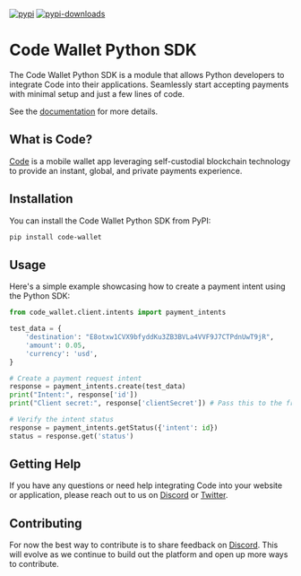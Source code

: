[![pypi][pypi-image]][pypi-url]
[![pypi-downloads][pypi-downloads-image]][pypi-url]

[pypi-downloads-image]: https://img.shields.io/pypi/dm/code-wallet.svg?style=flat
[pypi-image]: https://img.shields.io/pypi/v/code-wallet.svg?style=flat
[pypi-url]: https://pypi.org/project/code-wallet/

# Code Wallet Python SDK

The Code Wallet Python SDK is a module that allows Python developers to integrate Code into their applications. Seamlessly start accepting payments with minimal setup and just a few lines of code.

See the [documentation](https://code-wallet.github.io/code-sdk/docs/guide/introduction.html) for more details.

## What is Code?

[Code](https://getcode.com) is a mobile wallet app leveraging self-custodial blockchain technology to provide an instant, global, and private payments experience.

## Installation

You can install the Code Wallet Python SDK from PyPI:

```bash
pip install code-wallet
```

## Usage
Here's a simple example showcasing how to create a payment intent using the Python SDK:

```python
from code_wallet.client.intents import payment_intents

test_data = {
    'destination': "E8otxw1CVX9bfyddKu3ZB3BVLa4VVF9J7CTPdnUwT9jR",
    'amount': 0.05,
    'currency': 'usd',
}

# Create a payment request intent
response = payment_intents.create(test_data)
print("Intent:", response['id'])
print("Client secret:", response['clientSecret']) # Pass this to the frontend

# Verify the intent status
response = payment_intents.getStatus({'intent': id})
status = response.get('status')
```

## Getting Help

If you have any questions or need help integrating Code into your website or application, please reach out to us on [Discord](https://discord.gg/DunN9aNS) or [Twitter](https://twitter.com/getcode).

##  Contributing

For now the best way to contribute is to share feedback on [Discord](https://discord.gg/DunN9aNS). This will evolve as we continue to build out the platform and open up more ways to contribute. 
